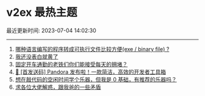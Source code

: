 # v2ex 最热主题

最近更新时间: 2023-07-04 14:02:30

--- 
1. [哪种语言编写的程序转成可执行文件比较方便(exe / binary file) ?](https://www.v2ex.com/t/953828) 
2. [我还没表白就黄了](https://www.v2ex.com/t/953829) 
3. [固定开车通勤的老铁们你们能接受每天的拥堵？](https://www.v2ex.com/t/953845) 
4. [🎁 [首发送码] Pandora 发布啦！一款简洁，高效的开发者工具箱](https://www.v2ex.com/t/953853) 
5. [想在敲代码的空闲时间学个乐器，但我是 0 基础，有推荐的乐器吗？](https://www.v2ex.com/t/953887) 
6. [求各位大佬解惑，跟我爸的一些矛盾](https://www.v2ex.com/t/953889) 
